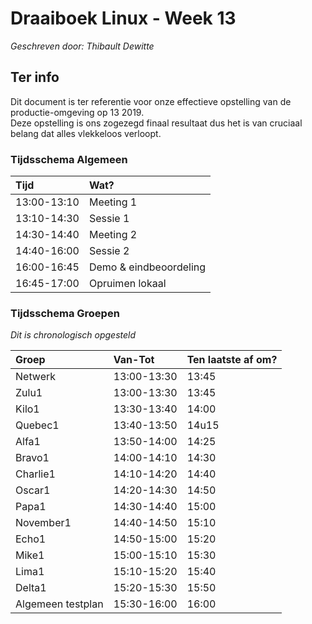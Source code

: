 # Draaiboek Linux - Week 13

*Geschreven door: Thibault Dewitte*  

## Ter info

Dit document is ter referentie voor onze effectieve opstelling van de productie-omgeving op 13 2019.  
Deze opstelling is ons zogezegd finaal resultaat dus het is van cruciaal belang dat alles vlekkeloos verloopt.

### Tijdsschema Algemeen

| Tijd | Wat? |
| :----------- | :----------- | 
| 13:00-13:10 | Meeting 1 | 
| 13:10-14:30 | Sessie 1 | 
| 14:30-14:40 | Meeting 2 | 
| 14:40-16:00 | Sessie 2| 
| 16:00-16:45 | Demo & eindbeoordeling | 
| 16:45-17:00 | Opruimen lokaal | 


### Tijdsschema Groepen

*Dit is chronologisch opgesteld*

| Groep | Van-Tot | Ten laatste af om? |
| :----------- | :----------- |  :----------- | 
| Netwerk | 13:00-13:30 | 13:45 | 
| Zulu1 | 13:00-13:30 | 13:45 | 
| Kilo1 | 13:30-13:40 | 14:00 | 
| Quebec1 | 13:40-13:50 | 14u15 | 
| Alfa1 | 13:50-14:00 | 14:25 | 
| Bravo1 |14:00-14:10 | 14:30 | 
| Charlie1 | 14:10-14:20 | 14:40 | 
| Oscar1 | 14:20-14:30 | 14:50 | 
| Papa1 | 14:30-14:40 | 15:00 | 
| November1 | 14:40-14:50 | 15:10 | 
| Echo1 | 14:50-15:00 | 15:20 | 
| Mike1 | 15:00-15:10 | 15:30 | 
| Lima1 | 15:10-15:20 | 15:40 | 
| Delta1 | 15:20-15:30 | 15:50 | 
| Algemeen testplan | 15:30-16:00 | 16:00 | 